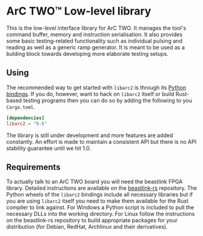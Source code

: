 # ArC TWO™ Low-level library

This is the low-level interface library for ArC TWO. It manages the tool's
command buffer, memory and instruction serialisation. It also provides some
basic testing-related functionality such as individual pulsing and reading as
well as a generic ramp generator. It is meant to be used as a bulding block
towards developing more elaborate testing setups.

## Using

The recommended way to get started with `libarc2` is through its [Python
bindings](https://github.com/arc-instruments/pyarc2). If you do, however,
want to hack on `libarc2` itself or build Rust-based testing programs then
you can do so by adding the following to you `Cargo.toml`.

```toml
[dependencies]
libarc2 = "0.6"
```

The library is still under development and more features are added constantly.
An effort is made to maintain a consistent API but there is no API stability
guarantee until we hit 1.0.

## Requirements

To actually talk to an ArC TWO board you will need the beastlink FPGA library.
Detailed instructions are available on the
[beastlink-rs](https://github.com/arc-instruments/beastlink-rs#prerequisites)
repository. The Python wheels of the `libarc2` bindings include all necessary
libraries but if you are using `libarc2` itself you need to make them available
for the Rust compiler to link against. For Windows a Python script is included
to pull the necessary DLLs into the working directory. For Linux follow the
instructions on the beastlink-rs repository to build appropriate packages for
your distribution (for Debian, RedHat, Archlinux and their derivatives).
